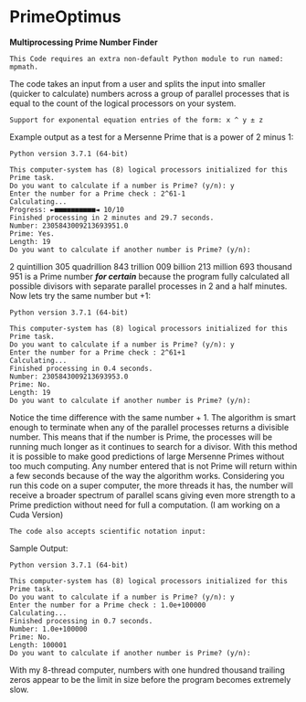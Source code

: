 # PrimeOptimus
****Multiprocessing Prime Number Finder****
```
This Code requires an extra non-default Python module to run named: mpmath.
```
The code takes an input from a user and splits the input into smaller (quicker to calculate) numbers
across a group of parallel processes that is equal to the count of the logical processors on your system.
```
Support for exponental equation entries of the form: x ^ y ± z
```
Example output as a test for a Mersenne Prime that is a power of 2 minus 1:
```
Python version 3.7.1 (64-bit)

This computer-system has (8) logical processors initialized for this Prime task.
Do you want to calculate if a number is Prime? (y/n): y
Enter the number for a Prime check : 2^61-1
Calculating...  
Progress: ►■■■■■■■■■■◄ 10/10 
Finished processing in 2 minutes and 29.7 seconds.
Number: 2305843009213693951.0
Prime: Yes.
Length: 19
Do you want to calculate if another number is Prime? (y/n): 
```
2 quintillion 305 quadrillion 843 trillion 009 billion 213 million 693 thousand 951 is a Prime number ***for certain*** because the program fully calculated all possible divisors with separate parallel processes in 2 and a half minutes. Now lets try the same number but +1:
```
Python version 3.7.1 (64-bit)

This computer-system has (8) logical processors initialized for this Prime task.
Do you want to calculate if a number is Prime? (y/n): y
Enter the number for a Prime check : 2^61+1
Calculating...  
Finished processing in 0.4 seconds.
Number: 2305843009213693953.0
Prime: No.
Length: 19
Do you want to calculate if another number is Prime? (y/n): 
```
Notice the time difference with the same number + 1.
The algorithm is smart enough to terminate when any of the parallel processes returns a divisible number.
This means that if the number is Prime, the processes will be running much longer as it continues to search for a divisor.
With this method it is possible to make good predictions of large Mersenne Primes without too much computing. 
Any number entered that is not Prime will return within a few seconds because of the way the algorithm works.
Considering you run this code on a super computer, the more threads it has, the number will receive a broader spectrum 
of parallel scans giving even more strength to a Prime prediction without need for full a computation. 
(I am working on a Cuda Version)
```
The code also accepts scientific notation input:
```
Sample Output:
```
Python version 3.7.1 (64-bit)

This computer-system has (8) logical processors initialized for this Prime task.
Do you want to calculate if a number is Prime? (y/n): y
Enter the number for a Prime check : 1.0e+100000
Calculating...  
Finished processing in 0.7 seconds.
Number: 1.0e+100000
Prime: No.
Length: 100001
Do you want to calculate if another number is Prime? (y/n): 
```
With my 8-thread computer, numbers with one hundred thousand trailing zeros appear to be the limit in size before the program becomes extremely slow.

